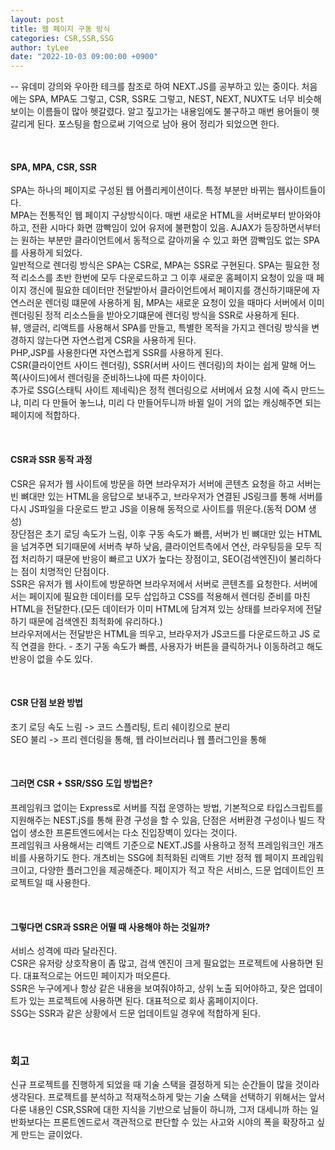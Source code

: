```yaml
---
layout: post
title: 웹 페이지 구동 방식
categories: CSR,SSR,SSG
author: tyLee
date: "2022-10-03 09:00:00 +0900"
---
```


-- 유데미 강의와 우아한 테크를 참조로 하여 NEXT.JS를 공부하고 있는 중이다. 처음에는 SPA, MPA도 그렇고, CSR, SSR도 그렇고, NEST, NEXT, NUXT도 너무 비슷해보이는 이름들이 많아 헷갈렸다. 알고 짚고가는 내용임에도 불구하고 매번 용어들이 헷갈리게 된다. 포스팅을 함으로써 기억으로 남아 용어 정리가 되었으면 한다.

<br>

#### SPA, MPA, CSR, SSR

SPA는 하나의 페이지로 구성된 웹 어플리케이션이다. 특정 부분만 바뀌는 웹사이트들이다.  
MPA는 전통적인 웹 페이지 구상방식이다. 매번 새로운 HTML을 서버로부터 받아와야 하고, 전환 시마다 화면 깜빡임이 있어 유저에 불편함이 있음. AJAX가 등장하면서부터는 원하는 부분만 클라이언트에서 동적으로 갈아끼울 수 있고 화면 깜빡임도 없는 SPA를 사용하게 되었다.  
일반적으로 렌더링 방식은 SPA는 CSR로, MPA는 SSR로 구현된다. SPA는 필요한 정적 리소스를 초반 한번에 모두 다운로드하고 그 이후 새로운 홈페이지 요청이 있을 때 페이지 갱신에 필요한 데이터만 전달받아서 클라이언트에서 페이지를 갱신하기때문에 자연스러운 렌더링 떄문에 사용하게 됨, MPA는 새로운 요청이 있을 때마다 서버에서 이미 렌더링된 정적 리소스들을 받아오기떄문에 렌더링 방식을 SSR로 사용하게 된다.  
뷰, 앵글러, 리액트를 사용해서 SPA를 만들고, 특별한 목적을 가지고 렌더링 방식을 변경하지 않는다면 자연스럽게 CSR을 사용하게 된다.  
PHP,JSP를 사용한다면 자연스럽게 SSR를 사용하게 된다.  
CSR(클라이언트 사이드 렌더링), SSR(서버 사이드 렌더링)의 차이는 쉽게 말해 어느 쪽(사이드)에서 렌더링을 준비하느냐에 따른 차이이다.  
추가로 SSG(스태틱 사이트 제네릭)은 정적 렌더링으로 서버에서 요청 시에 즉시 만드느냐, 미리 다 만들어 놓느냐, 미리 다 만들어두니까 바뀔 일이 거의 없는 캐싱해주면 되는 페이지에 적합하다.

<br>

#### CSR과 SSR 동작 과정

CSR은 유저가 웹 사이트에 방문을 하면 브라우저가 서버에 콘텐츠 요청을 하고 서버는 빈 뼈대만 있는 HTML을 응답으로 보내주고, 브라우저가 연결된 JS링크를 통해 서버를 다시 JS파일을 다운로드 받고 JS을 이용해 동적으로 사이트를 뛰운다.(동적 DOM 생성)  
장단점은 초기 로딩 속도가 느림, 이후 구동 속도가 빠름, 서버가 빈 뼈대만 있는 HTML을 넘겨주면 되기때문에 서버측 부하 낮음, 클라이언트측에서 연산, 라우팅등을 모두 직접 처리하기 때문에 반응이 빠르고 UX가 높다는 장점이고, SEO(검색엔진)이 불리하다는 점이 치명적인 단점이다.  
SSR은 유저가 웹 사이트에 방문하면 브라우저에서 서버로 콘텐츠를 요청한다. 서버에서는 페이지에 필요한 데이터를 모두 삽입하고 CSS를 적용해서 렌더링 준비를 마친 HTML을 전달한다.(모든 데이터가 이미 HTML에 담겨져 있는 상태를 브라우저에 전달하기 때문에 검색엔진 최적화에 유리하다.)  
브라우저에서는 전달받은 HTML을 띄우고, 브라우저가 JS코드를 다운로드하고 JS 로직 연결을 한다. - 초기 구동 속도가 빠름, 사용자가 버튼을 클릭하거나 이동하려고 해도 반응이 없을 수도 있다.

<br>

#### CSR 단점 보완 방법

초기 로딩 속도 느림 -> 코드 스플리팅, 트리 쉐이킹으로 분리  
SEO 불리 -> 프리 렌더링을 통해, 웹 라이브러리나 웹 플러그인을 통해

<br>

#### 그러면 CSR + SSR/SSG 도입 방법은?

프레임워크 없이는 Express로 서버를 직접 운영하는 방법, 기본적으로 타입스크립트를 지원해주는 NEST.jS를 통해 환경 구성을 할 수 있음, 단점은 서버환경 구성이나 빌드 작업이 생소한 프론트엔드에서는 다소 진입장벽이 있다는 것이다.  
프레임워크 사용해서는 리액트 기준으로 NEXT.JS를 사용하고 정적 프레임워크인 개츠비를 사용하기도 한다. 개츠비는 SSG에 최적화된 리액트 기반 정적 웹 페이지 프레임워크이고, 다양한 플러그인을 제공해준다. 페이지가 적고 작은 서비스, 드문 업데이트인 프로젝트일 때 사용한다.

<br>

#### 그렇다면 CSR과 SSR은 어떨 때 사용해야 하는 것일까?

서비스 성격에 따라 달라진다.  
CSR은 유저랑 상호작용이 좀 많고, 검색 엔진이 크게 필요없는 프로젝트에 사용하면 된다. 대표적으로는 어드민 페이지가 떠오른다.  
SSR은 누구에게나 항상 같은 내용을 보여줘야하고, 상위 노출 되어야하고, 잦은 업데이트가 있는 프로젝트에 사용하면 된다. 대표적으로 회사 홈페이지이다.  
SSG는 SSR과 같은 상황에서 드문 업데이트일 경우에 적합하게 된다.

<br>

### 회고

신규 프로젝트를 진행하게 되었을 때 기술 스택을 결정하게 되는 순간들이 많을 것이라 생각된다. 프로젝트를 분석하고 적재적소하게 맞는 기술 스택을 선택하기 위해서는 앞서 다룬 내용인 CSR,SSR에 대한 지식을 기반으로 남들이 하니까, 그저 대세니까 하는 일반화보다는 프론트엔드로서 객관적으로 판단할 수 있는 사고와 시야의 폭을 확장하고 싶게 만드는 글이었다.

